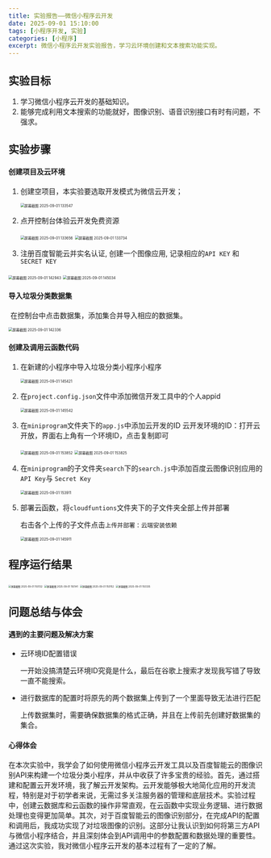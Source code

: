 ```yaml
---
title: 实验报告——微信小程序云开发
date: 2025-09-01 15:10:00
tags: [小程序开发, 实验]
categories: [小程序]
excerpt: 微信小程序云开发实验报告，学习云环境创建和文本搜索功能实现。
---
```


## 实验目标

1. 学习微信小程序云开发的基础知识。
2. 能够完成利用文本搜索的功能就好，图像识别、语音识别接口有时有问题，不强求。

## 实验步骤

#### 创建项目及云环境

1. 创建空项目，本实验要选取开发模式为微信云开发；

   <img src="/chunk.github.io/images/屏幕截图 2025-09-01 133547.png" alt="屏幕截图 2025-09-01 133547" style="zoom: 50%;" />

2. 点开控制台体验云开发免费资源

   <img src="/chunk.github.io/images/屏幕截图 2025-09-01 133656.png" alt="屏幕截图 2025-09-01 133656" style="zoom: 50%;" />

   <img src="/chunk.github.io/images/屏幕截图 2025-09-01 133734.png" alt="屏幕截图 2025-09-01 133734" style="zoom: 50%;" />

3. 注册百度智能云并实名认证, 创建一个图像应用, 记录相应的`API KEY` 和` SECRET KEY`

<img src="/chunk.github.io/images/屏幕截图 2025-09-01 142943.png" alt="屏幕截图 2025-09-01 142943" style="zoom:50%;" />                          

<img src="/chunk.github.io/images/屏幕截图 2025-09-01 145034.png" alt="屏幕截图 2025-09-01 145034" style="zoom:50%;" />                                  

#### 导入垃圾分类数据集

​	在控制台中点击数据集，添加集合并导入相应的数据集。

   <img src="/chunk.github.io/images/屏幕截图 2025-09-01 142336.png" alt="屏幕截图 2025-09-01 142336" style="zoom:50%;" />

#### 创建及调用云函数代码

1. 在新建的小程序中导入垃圾分类小程序小程序

   <img src="/chunk.github.io/images/屏幕截图 2025-09-01 145421.png" alt="屏幕截图 2025-09-01 145421" style="zoom: 50%;" />

2. 在`project.config.json`文件中添加微信开发工具中的个人appid

   <img src="/chunk.github.io/images/屏幕截图 2025-09-01 145542.png" alt="屏幕截图 2025-09-01 145542" style="zoom:50%;" />

3. 在`miniprogram`文件夹下的`app.js`中添加云开发的ID
   云开发环境的ID：打开云开放，界面右上角有一个环境ID，点击复制即可
   
   <img src="/chunk.github.io/images/屏幕截图 2025-09-01 153852.png" alt="屏幕截图 2025-09-01 153852" style="zoom: 50%;" />
   
   <img src="/chunk.github.io/images/屏幕截图 2025-09-01 153825.png" alt="屏幕截图 2025-09-01 153825" style="zoom: 50%;" />

4. 在`miniprogram`的子文件夹`search`下的`search.js`中添加百度云图像识别应用的`API Key`与 `Secret Key`

   <img src="/chunk.github.io/images/屏幕截图 2025-09-01 153911.png" alt="屏幕截图 2025-09-01 153911" style="zoom: 50%;" />


5. 部署云函数，将`cloudfuntions`文件夹下的子文件夹全部上传并部署

   右击各个上传的子文件点击`上传并部署：云端安装依赖`

   <img src="/chunk.github.io/images/屏幕截图 2025-09-01 145911.png" alt="屏幕截图 2025-09-01 145911" style="zoom:50%;" />

## 程序运行结果

   <img src="/chunk.github.io/images/屏幕截图 2025-09-01 150132.png" alt="屏幕截图 2025-09-01 150132" style="zoom:33%;" />     
   <img src="/chunk.github.io/images/屏幕截图 2025-09-01 150141.png" alt="屏幕截图 2025-09-01 150141" style="zoom:33%;" />        
   <img src="/chunk.github.io/images/屏幕截图 2025-09-01 150152.png" alt="屏幕截图 2025-09-01 150152" style="zoom:33%;" />       
   <img src="/chunk.github.io/images/屏幕截图 2025-09-01 150335.png" alt="屏幕截图 2025-09-01 150335" style="zoom:33%;" />  

## 问题总结与体会

#### 遇到的主要问题及解决方案

- 云环境ID配置错误

  一开始没搞清楚云环境ID究竟是什么，最后在谷歌上搜索才发现我写错了导致一直不能搜索。

- 进行数据库的配置时将原先的两个数据集上传到了一个里面导致无法进行匹配

  上传数据集时，需要确保数据集的格式正确，并且在上传前先创建好数据集的集合。

#### 心得体会
​	在本次实验中，我学会了如何使用微信小程序云开发工具以及百度智能云的图像识别API来构建一个垃圾分类小程序，并从中收获了许多宝贵的经验。
​	首先，通过搭建和配置云开发环境，我了解云开发架构。云开发能够极大地简化应用的开发流程，特别是对于初学者来说，无需过多关注服务器的管理和底层技术。实验过程中，创建云数据库和云函数的操作非常直观，在云函数中实现业务逻辑、进行数据处理也变得更加简单。
​	其次，对于百度智能云的图像识别部分，在完成API的配置和调用后，我成功实现了对垃圾图像的识别。这部分让我认识到如何将第三方API与微信小程序结合，并且深刻体会到API调用中的参数配置和数据处理的重要性。
​	通过这次实验，我对微信小程序云开发的基本过程有了一定的了解。